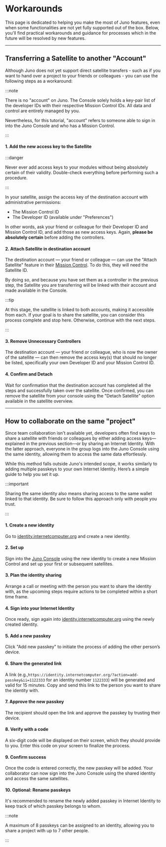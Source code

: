 # Workarounds

This page is dedicated to helping you make the most of Juno features, even when some functionalities are not yet fully supported out of the box. Below, you'll find practical workarounds and guidance for processes which in the future will be resolved by new features.

---

## Transferring a Satellite to another "Account"

Although Juno does not yet support direct satellite transfers - such as if you want to hand over a project to your friends or colleagues - you can use the following steps as a workaround:

:::note

There is no "account" on Juno. The Console solely holds a key-pair list of the developer IDs with their respective Mission Control IDs. All data and control are entirely managed by you.

Nevertheless, for this tutorial, "account" refers to someone able to sign in into the Juno Console and who has a Mission Control.

:::

#### 1. Add the new access key to the Satellite

:::danger

Never ever add access keys to your modules without being absolutely certain of their validity. Double-check everything before performing such a procedure.

:::

In your satellite, assign the access key of the destination account with administrative permissions:

- The Mission Control ID
- The Developer ID (available under "Preferences")

In other words, ask your friend or colleague for their Developer ID and Mission Control ID, and add those as new access keys. Again, **please be absolutely certain** before adding the controllers.

#### 2. Attach Satellite in destination account

The destination account — your friend or colleague — can use the "Attach Satellite" feature in their [Mission Control](https://console.juno.build/mission-control/). To do this, they will need the Satellite ID.

By doing so, and because you have set them as a controller in the previous step, the Satellite you are transferring will be linked with their account and made available in the Console.

:::tip

At this stage, the satellite is linked to both accounts, making it accessible from each. If your goal is to share the satellite, you can consider this process complete and stop here. Otherwise, continue with the next steps.

:::

#### 3. Remove Unnecessary Controllers

The destination account — your friend or colleague, who is now the owner of the satellite — can then remove the access key(s) that should no longer be listed, specifically your own Developer ID and your Mission Control ID.

#### 4. Confirm and Detach

Wait for confirmation that the destination account has completed all the steps and successfully taken over the satellite. Once confirmed, you can remove the satellite from your console using the "Detach Satellite" option available in the satellite overview.

---

## How to collaborate on the same "project"

Since team collaboration isn't available yet, developers often find ways to share a satellite with friends or colleagues by either adding access keys—explained in the previous section—or by sharing an Internet Identity. With the latter approach, everyone in the group logs into the Juno Console using the same identity, allowing them to access the same data effortlessly.

While this method falls outside Juno's intended scope, it works similarly to adding multiple passkeys to your own Internet Identity. Here’s a simple guide to help you set it up.

:::important

Sharing the same identity also means sharing access to the same wallet linked to that identity. Be sure to follow this approach only with people you trust.

:::

#### 1. Create a new identity

Go to [identity.internetcomputer.org](https://identity.internetcomputer.org) and create a new identity.

#### 2. Set up

Sign into the [Juno Console](https://console.juno.build) using the new identity to create a new Mission Control and set up your first or subsequent satellites.

#### 3. Plan the identity sharing

Arrange a call or meeting with the person you want to share the identity with, as the upcoming steps require actions to be completed within a short time frame.

#### 4. Sign into your Internet Identity

Once ready, sign again into [identity.internetcomputer.org](https://identity.internetcomputer.org) using the newly created identity.

#### 5. Add a new passkey

Click "Add new passkey" to initiate the process of adding the other person’s device.

#### 6. Share the generated link

A link (e.g.,`https://identity.internetcomputer.org/?action=add-passkey&ii=1122333` for an identity number `1122333`) will be generated and valid for 15 minutes. Copy and send this link to the person you want to share the identity with.

#### 7. Approve the new passkey

The recipient should open the link and approve the passkey by trusting their device.

#### 8. Verify with a code

A six-digit code will be displayed on their screen, which they should provide to you. Enter this code on your screen to finalize the process.

#### 9. Confirm success

Once the code is entered correctly, the new passkey will be added. Your collaborator can now sign into the Juno Console using the shared identity and access the same satellites.

#### 10. Optional: Rename passkeys

It's recommended to rename the newly added passkey in Internet Identity to keep track of which passkey belongs to whom.

:::note

A maximum of 8 passkeys can be assigned to an identity, allowing you to share a project with up to 7 other people.

:::
